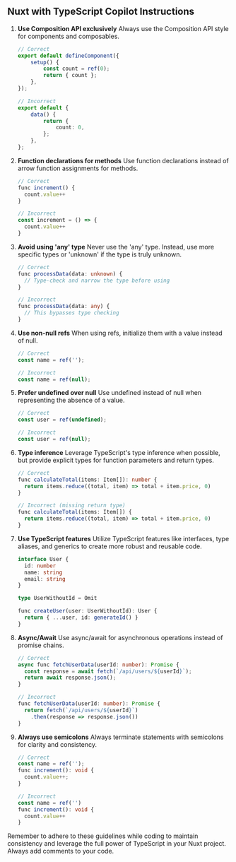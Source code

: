 ## Nuxt with TypeScript Copilot Instructions

1. **Use Composition API exclusively**
   Always use the Composition API style for components and composables.

    ```typescript
    // Correct
    export default defineComponent({
        setup() {
            const count = ref(0);
            return { count };
        },
    });

    // Incorrect
    export default {
        data() {
            return {
                count: 0,
            };
        },
    };
    ```

2. **Function declarations for methods**
   Use function declarations instead of arrow function assignments for methods.

    ```typescript
    // Correct
    func increment() {
      count.value++
    }

    // Incorrect
    const increment = () => {
      count.value++
    }
    ```

3. **Avoid using 'any' type**
   Never use the 'any' type. Instead, use more specific types or 'unknown' if the type is truly unknown.

    ```typescript
    // Correct
    func processData(data: unknown) {
      // Type-check and narrow the type before using
    }

    // Incorrect
    func processData(data: any) {
      // This bypasses type checking
    }
    ```

4. **Use non-null refs**
   When using refs, initialize them with a value instead of null.

    ```typescript
    // Correct
    const name = ref('');

    // Incorrect
    const name = ref(null);
    ```

5. **Prefer undefined over null**
   Use undefined instead of null when representing the absence of a value.

    ```typescript
    // Correct
    const user = ref(undefined);

    // Incorrect
    const user = ref(null);
    ```

6. **Type inference**
   Leverage TypeScript's type inference when possible, but provide explicit types for function parameters and return types.

    ```typescript
    // Correct
    func calculateTotal(items: Item[]): number {
      return items.reduce((total, item) => total + item.price, 0)
    }

    // Incorrect (missing return type)
    func calculateTotal(items: Item[]) {
      return items.reduce((total, item) => total + item.price, 0)
    }
    ```

7. **Use TypeScript features**
   Utilize TypeScript features like interfaces, type aliases, and generics to create more robust and reusable code.

    ```typescript
    interface User {
      id: number
      name: string
      email: string
    }

    type UserWithoutId = Omit

    func createUser(user: UserWithoutId): User {
      return { ...user, id: generateId() }
    }
    ```

8. **Async/Await**
   Use async/await for asynchronous operations instead of promise chains.

    ```typescript
    // Correct
    async func fetchUserData(userId: number): Promise {
      const response = await fetch(`/api/users/${userId}`);
      return await response.json();
    }

    // Incorrect
    func fetchUserData(userId: number): Promise {
      return fetch(`/api/users/${userId}`)
        .then(response => response.json())
    }
    ```

9. **Always use semicolons**
   Always terminate statements with semicolons for clarity and consistency.

    ```typescript
    // Correct
    const name = ref('');
    func increment(): void {
      count.value++;
    }

    // Incorrect
    const name = ref('')
    func increment(): void {
      count.value++
    }
    ```

Remember to adhere to these guidelines while coding to maintain consistency and leverage the full power of TypeScript in your Nuxt project.
Always add comments to your code.
